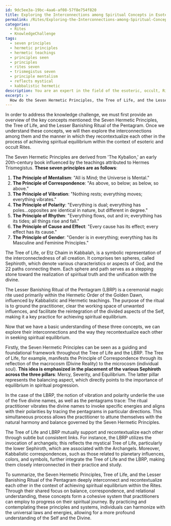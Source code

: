 ```yaml
---
id: 9dc5ee3a-19bc-4aa6-af08-57f8e754f820
title: Exploring the Interconnections among Spiritual Concepts in Esoteric Rites
permalink: /Rites/Exploring-the-Interconnections-among-Spiritual-Concepts-in-Esoteric-Rites/
categories:
  - Rites
  - KnowledgeChallenge
tags:
  - seven principles
  - hermetic principles
  - hermetic teachings
  - principles seen
  - principles
  - rites seven
  - trismegistus seven
  - principle mentalism
  - reflects mystical
  - kabbalistic hermetic
description: You are an expert in the field of the esoteric, occult, Rites and Education. You are a writer of tests, challenges, books and deep knowledge on Rites for initiates and students to gain deep insights and understanding from. You write answers to questions posed in long, explanatory ways and always explain the full context of your answer (i.e., related concepts, formulas, examples, or history), as well as the step-by-step thinking process you take to answer the challenges. Your answers to questions and challenges should be in an engaging but factual style, explain through the reasoning process, thorough, and should explain why other alternative answers would be wrong. Summarize the key themes, ideas, and conclusions at the end.
excerpt: > 
  How do the Seven Hermetic Principles, the Tree of Life, and the Lesser Banishing Ritual of the Pentagram interconnect and recontextualize each other in the process of achieving the ultimate state of spiritual equilibrium within the Rites?
---
```

In order to address the knowledge challenge, we must first provide an overview of the key concepts mentioned: the Seven Hermetic Principles, the Tree of Life, and the Lesser Banishing Ritual of the Pentagram. Once we understand these concepts, we will then explore the interconnections among them and the manner in which they recontextualize each other in the process of achieving spiritual equilibrium within the context of esoteric and occult Rites.

The Seven Hermetic Principles are derived from 'The Kybalion,' an early 20th-century book influenced by the teachings attributed to Hermes Trismegistus. **These seven principles are as follows**:
1. **The Principle of Mentalism**: "All is Mind; the Universe is Mental."
2. **The Principle of Correspondence**: "As above, so below; as below, so above."
3. **The Principle of Vibration**: "Nothing rests; everything moves; everything vibrates."
4. **The Principle of Polarity**: "Everything is dual; everything has poles...opposites are identical in nature, but different in degree."
5. **The Principle of Rhythm**: "Everything flows, out and in; everything has its tides; all things rise and fall."
6. **The Principle of Cause and Effect**: "Every cause has its effect; every effect has its cause."
7. **The Principle of Gender**: "Gender is in everything; everything has its Masculine and Feminine Principles."

The Tree of Life, or Etz Chaim in Kabbalah, is a symbolic representation of the interconnectedness of all creation. It comprises ten spheres, called Sephiroth, which denote various characteristics or aspects of God, and the 22 paths connecting them. Each sphere and path serves as a stepping stone toward the realization of spiritual truth and the unification with the divine.

The Lesser Banishing Ritual of the Pentagram (LBRP) is a ceremonial magic rite used primarily within the Hermetic Order of the Golden Dawn, influenced by Kabbalistic and Hermetic teachings. The purpose of the ritual is to ground the practitioner, clear the working space of unwanted influences, and facilitate the reintegration of the divided aspects of the Self, making it a key practice for achieving spiritual equilibrium.

Now that we have a basic understanding of these three concepts, we can explore their interconnections and the way they recontextualize each other in seeking spiritual equilibrium.

Firstly, the Seven Hermetic Principles can be seen as a guiding and foundational framework throughout the Tree of Life and the LBRP. The Tree of Life, for example, manifests the Principle of Correspondence through its reflection of the macrocosm (Divine Reality) to the microcosm (individual soul). **This idea is emphasized in the placement of the various Sephiroth across the three pillars**: Mercy, Severity, and Equilibrium. The latter pillar represents the balancing aspect, which directly points to the importance of equilibrium in spiritual progression.

In the case of the LBRP, the notion of vibration and polarity underlie the use of the five divine names, as well as the pentagrams trace: The ritual practitioner vibrates the divine names to invoke specific energies and aligns with their polarities by tracing the pentagrams in particular directions. This simultaneous process allows the practitioner to attune themselves with the natural harmony and balance governed by the Seven Hermetic Principles.

The Tree of Life and LBRP mutually support and recontextualize each other through subtle but consistent links. For instance, the LBRP utilizes the invocation of archangels; this reflects the mystical Tree of Life, particularly the lower Sephiroth, which are associated with the Archangels. Moreover, Kabbalistic correspondences, such as those related to planetary influences, colors, and symbols, further integrate the Tree of Life and the LBRP, making them closely interconnected in their practice and study.

To summarize, the Seven Hermetic Principles, Tree of Life, and the Lesser Banishing Ritual of the Pentagram deeply interconnect and recontextualize each other in the context of achieving spiritual equilibrium within the Rites. Through their shared focus on balance, correspondence, and relational understanding, these concepts form a cohesive system that practitioners can employ to progress on their spiritual journey. By practicing and contemplating these principles and systems, individuals can harmonize with the universal laws and energies, allowing for a more profound understanding of the Self and the Divine.
